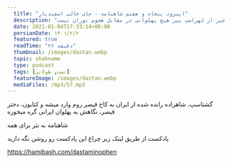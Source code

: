 ```yaml
---
  title: "اپیزود پنجاه و هفتم شاهنامه - جای خالی اسفندیار"
  description: "شهر بلخ بی پناه مانده و غیر از لهراسپ پیر هیچ پهلوانی در مقابل هجوم توران نیست شهر بلخ بی پناه مانده و غیر از لهراسپ پیر هیچ پهلوانی در مقابل هجوم توران نیست شهر بلخ بی پناه مانده و غیر از لهراسپ پیر هیچ پهلوانی در مقابل هجوم توران نیست"
  date: 2021-01-04T17:33:14+06:00
  persianDate: ۱۴۰۱/۲/۲
  featured: true
  readTime: "۲۶ دقیقه"
  thumbnail: /images/dastan.webp
  topic: shahname
  type: podcast
  tags: [تست, طولانی]
  featureImage: /images/dastan.webp
  mediaFiles: /mp3/57.mp3
---
```

گشتاسپ، شاهزاده رانده شده از ایران به کاخ قیصر روم وارد میشه و کتایون، دختر قیصر، نگاهش به پهلوان ایرانی گره میخوره

شاهنامه به نثر برای همه

پادکست
از طریق لینک زیر چراغ این پادکست رو روشن نگه دارید

https://hamibash.com/dastaminophen
